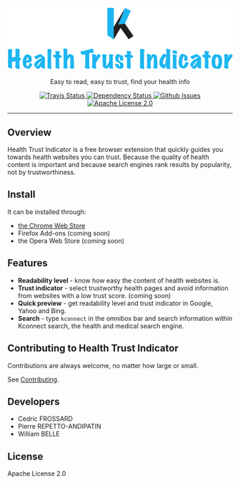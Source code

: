 <p align="center">
  <img alt="Health Trust Indicator" src="https://raw.githubusercontent.com/healthonnet/HON-Health-Trust-Indicator/master/assets/png/readme-logo.png">
</p>

<p align="center">
  Easy to read, easy to trust, find your health info
</p>

<p align="center">
  <a href="https://travis-ci.org/healthonnet/HON-Health-Trust-Indicator">
    <img alt="Travis Status" src="https://travis-ci.org/healthonnet/HON-Health-Trust-Indicator.svg?branch=master">
  </a>
  <a href='https://gemnasium.com/github.com/healthonnet/HON-Health-Trust-Indicator'>
    <img src="https://gemnasium.com/badges/github.com/healthonnet/HON-Health-Trust-Indicator.svg" alt="Dependency Status" />
  </a>
  <a href="https://github.com/healthonnet/HON-Health-Trust-Indicator/issues">
    <img alt="Github Issues" src="https://img.shields.io/github/issues/healthonnet/HON-Health-Trust-Indicator.svg">
  </a>
  <a href="https://raw.githubusercontent.com/healthonnet/HON-Health-Trust-Indicator/master/LICENSE">
    <img alt="Apache License 2.0" src="https://img.shields.io/badge/license-Apache%202-blue.svg">
  </a>
</p>

---

Overview
--------

Health Trust Indicator is a free browser extension that quickly guides you
towards health websites you can trust. Because the quality of health content
is important and because search engines rank results by popularity, not by
trustworthiness.

Install
-------

It can be installed through:
 * [the Chrome Web Store](https://chrome.google.com/webstore/detail/health-trust-indicator/bnfgfpgfhhgphaagbngdclnbacabodof)
 * Firefox Add-ons (coming soon)
 * the Opera Web Store (coming soon)

Features
--------

 * **Readability level** - know how easy the content of health websites is.
 * **Trust indicator** - select trustworthy health pages and avoid information from websites with a low trust score. (coming soon)
 * **Quick preview** - get readability level and trust indicator in Google, Yahoo and Bing.
 * **Search** - type ```kconnect``` in the omnibox bar and search information within Kconnect search, the health and medical search engine.

Contributing to Health Trust Indicator
--------------------------------------

Contributions are always welcome, no matter how large or small.

See [Contributing](CONTRIBUTING.md).

Developers
----------

 * Cedric FROSSARD
 * Pierre REPETTO-ANDIPATIN
 * William BELLE

License
-------

Apache License 2.0
